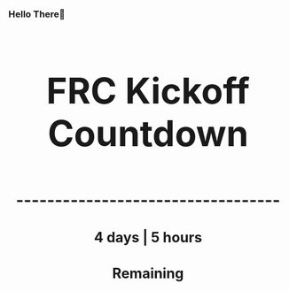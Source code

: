 ### Hello There👋

<!---START-TIMER--->
<h3 align='center' style='font-size: 64px;'>FRC Kickoff Countdown</h3>
<h3 align='center' style='font-size: 30px;'>----------------------------------</h3>
<h3 align='center' style='font-size: 25px;'>4 days | 5 hours</h3>
<h3 align='center' style='font-size: 25px;'>Remaining</h3>
<!---END-TIMER--->
